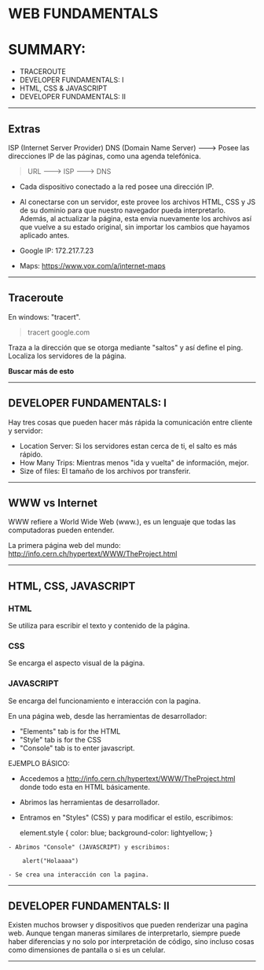 # WEB FUNDAMENTALS

# SUMMARY:

   - TRACEROUTE
   - DEVELOPER FUNDAMENTALS: I
   - HTML, CSS & JAVASCRIPT
   - DEVELOPER FUNDAMENTALS: II
  
--------------------------------------------------------------------------------------------------------------------------------------

## Extras

ISP (Internet Server Provider)
DNS (Domain Name Server) ---> Posee las direcciones IP de las páginas, como una agenda telefónica.

   > URL ---> ISP ---> DNS

- Cada dispositivo conectado a la red posee una dirección IP.

- Al conectarse con un servidor, este provee los archivos HTML, CSS y JS de su dominio para que nuestro navegador pueda interpretarlo.
  Además, al actualizar la página, esta envia nuevamente los archivos así que vuelve a su estado original, sin importar los cambios que hayamos aplicado antes.

- Google IP: 172.217.7.23

- Maps: https://www.vox.com/a/internet-maps

--------------------------------------------------------------------------------------------------------------------------------------

## Traceroute

En windows: "tracert".

   > tracert google.com

Traza a la dirección que se otorga mediante "saltos" y así define el ping.
Localiza los servidores de la página.

**Buscar más de esto**

--------------------------------------------------------------------------------------------------------------------------------------

## DEVELOPER FUNDAMENTALS: I

Hay tres cosas que pueden hacer más rápida la comunicación entre cliente y servidor:

   - Location Server: Si los servidores estan cerca de ti, el salto es más rápido.
   - How Many Trips:  Mientras menos "ida y vuelta" de información, mejor.
   - Size of files: El tamaño de los archivos por transferir.

--------------------------------------------------------------------------------------------------------------------------------------

## WWW vs Internet

WWW refiere a World Wide Web (www.), es un lenguaje que todas las computadoras pueden entender.

La primera página web del mundo: http://info.cern.ch/hypertext/WWW/TheProject.html

--------------------------------------------------------------------------------------------------------------------------------------

## HTML, CSS, JAVASCRIPT

### HTML

Se utiliza para escribir el texto y contenido de la página.

### CSS

Se encarga el aspecto visual de la página.

### JAVASCRIPT

Se encarga del funcionamiento e interacción con la pagina.

En una página web, desde las herramientas de desarrollador:

   - "Elements" tab is for the HTML
   - "Style" tab is for the CSS
   - "Console" tab is to enter javascript.

EJEMPLO BÁSICO:

   - Accedemos a http://info.cern.ch/hypertext/WWW/TheProject.html donde todo esta en HTML básicamente.
   - Abrimos las herramientas de desarrollador.
   - Entramos en "Styles" (CSS) y para modificar el estilo, escribimos:

   		element.style {
   			color: blue;
   			background-color: lightyellow;
   		}

   	- Abrimos "Console" (JAVASCRIPT) y escribimos:

   		alert("Holaaaa")
   	
   	- Se crea una interacción con la pagina.

--------------------------------------------------------------------------------------------------------------------------------------

## DEVELOPER FUNDAMENTALS: II

Existen muchos browser y dispositivos que pueden renderizar una pagina web. Aunque tengan maneras similares de interpretarlo, siempre puede haber diferencias y no solo por interpretación de código, sino incluso cosas como dimensiones de pantalla o si es un celular.

--------------------------------------------------------------------------------------------------------------------------------------

